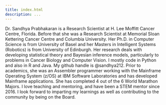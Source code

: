 ```yaml
---
title: index.html
description: ...
---
```


Dr. Sandhya Prabhakaran is a Research Scientist at H. Lee Moffitt Cancer Centre, Florida. Before that she was a Research Scientist at Memorial Sloan Kettering Cancer Centre and Columbia University. Her Ph.D. in Computer Science is from University of Basel and her Masters in Intelligent Systems (Robotics) is from University of Edinburgh. Her research deals with developing statistical theory and Bayesian inference models, particularly to problems in Cancer Biology and Computer Vision. I mostly code in Python and also in R and Java. My github handle is @sandhya212\. Prior to academics, she was an Assembler programmer working with the Mainframe Operating System (z/OS) at IBM Software Laboratories and has developed Mainframe applications. She has completed 4 out of the 6 World Marathon Majors. 
I love teaching and mentoring, and have been a STEM mentor since 2016\. I look forward to imparting my learnings as well as contributing to the community by being on the Board.


